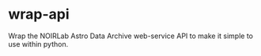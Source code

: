 # wrap-api
Wrap the NOIRLab Astro Data Archive web-service API to make it simple to use within python.
